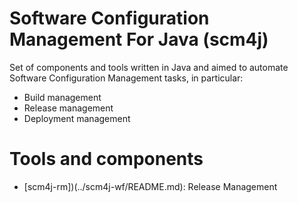 # Software Configuration Management For Java (scm4j)

Set of components and tools written in Java and aimed to automate Software Configuration Management tasks, in particular:

- Build management
- Release management
- Deployment management

# Tools and components
- [scm4j-rm])(../scm4j-wf/README.md): Release Management
